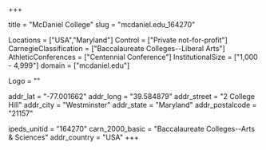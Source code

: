 
+++

title = "McDaniel College"
slug = "mcdaniel.edu_164270"

Locations = ["USA","Maryland"]
Control = ["Private not-for-profit"]
CarnegieClassification = ["Baccalaureate Colleges--Liberal Arts"]
AthleticConferences = ["Centennial Conference"]
InstitutionalSize = ["1,000 - 4,999"]
domain = ["mcdaniel.edu"]

Logo = ""

addr_lat = "-77.001662"
addr_long = "39.584879"
addr_street = "2 College Hill"
addr_city = "Westminster"
addr_state = "Maryland"
addr_postalcode = "21157"

ipeds_unitid = "164270"
carn_2000_basic = "Baccalaureate Colleges--Arts & Sciences"
addr_country = "USA"
+++
    
